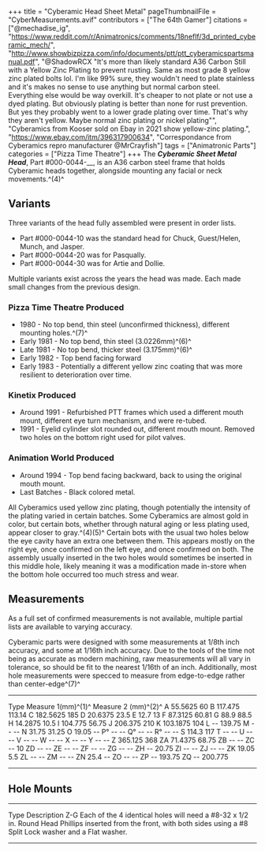 +++
title = "Cyberamic Head Sheet Metal"
pageThumbnailFile = "CyberMeasurements.avif"
contributors = ["The 64th Gamer"]
citations = ["@mechadise_ig", "https://www.reddit.com/r/Animatronics/comments/18neflf/3d_printed_cyberamic_mech/", "http://www.showbizpizza.com/info/documents/ptt/ptt_cyberamicspartsmanual.pdf", "@ShadowRCX "It's more than likely standard A36 Carbon Still with a Yellow Zinc Plating to prevent rusting. Same as most grade 8 yellow zinc plated bolts lol. I'm like 99% sure, they wouldn't need to plate stainless and it's makes no sense to use anything but normal carbon steel. Everything else would be way overkill. It's cheaper to not plate or not use a dyed plating. But obviously plating is better than none for rust prevention. But yes they probably went to a lower grade plating over time. That's why they aren't yellow. Maybe normal zinc plating or nickel plating"", "Cyberamics from Kooser sold on Ebay in 2021 show yellow-zinc plating.", "https://www.ebay.com/itm/396317900634", "Correspondance from Cyberamics repro manufacturer @MrCrayfish"]
tags = ["Animatronic Parts"]
categories = ["Pizza Time Theatre"]
+++
The ***Cyberamic Sheet Metal Head***, Part #000-0044-__, is an A36 carbon steel frame that holds Cyberamic heads together, alongside mounting any facial or neck movements.^(4)^

## Variants

Three variants of the head fully assembled were present in order lists.

- Part #000-0044-10 was the standard head for Chuck, Guest/Helen, Munch, and Jasper.
- Part #000-0044-20 was for Pasqually.
- Part #000-0044-30 was for Artie and Dollie.

Multiple variants exist across the years the head was made. Each made small changes from the previous design.

### Pizza Time Theatre Produced

- 1980 - No top bend, thin steel (unconfirmed thickness), different mounting holes.^(7)^
- Early 1981 - No top bend, thin steel (3.0226mm)^(6)^
- Late 1981 - No top bend, thicker steel (3.175mm)^(6)^
- Early 1982 - Top bend facing forward
- Early 1983 - Potentially a different yellow zinc coating that was more resilient to deterioration over time.

### Kinetix Produced

- Around 1991 - Refurbished PTT frames which used a different mouth mount, different eye turn mechanism, and were re-tubed.
- 1991 - Eyelid cylinder slot rounded out, different mouth mount. Removed two holes on the bottom right used for pilot valves.

### Animation World Produced

- Around 1994 - Top bend facing backward, back to using the original mouth mount.
- Last Batches - Black colored metal.

All Cyberamics used yellow zinc plating, though potentially the intensity of the plating varied in certain batches. Some Cyberamics are almost gold in color, but certain bots, whether through natural aging or less plating used, appear closer to gray.^(4)(5)^
Certain bots with the usual two holes below the eye cavity have an extra one between them. This appears mostly on the right eye, once confirmed on the left eye, and once confirmed on both. The assembly usually inserted in the two holes would sometimes be inserted in this middle hole, likely meaning it was a modification made in-store when the bottom hole occurred too much stress and wear.

## Measurements

As a full set of confirmed measurements is not available, multiple partial lists are available to varying accuracy.

Cyberamic parts were designed with some measurements at 1/8th inch accuracy, and some at 1/16th inch accuracy. Due to the tools of the time not being as accurate as modern machining, raw measurements will all vary in tolerance, so should be fit to the nearest 1/16th of an inch. Additionally, most hole measurements were specced to measure from edge-to-edge rather than center-edge^(7)^

  ------ -------------------- ---------------------
  Type   Measure 1(mm)^(1)^   Measure 2 (mm)^(2)^
  A      55.5625              60
  B      117.475              113.14
  C      182.5625             185
  D      20.6375              23.5
  E      12.7                 13
  F      87.3125              60.81
  G      88.9                 88.5
  H      14.2875              10.5
  I      104.775              56.75
  J      206.375              210
  K      103.1875             104
  L      --                  139.75
  M      --                  --
  N      31.75                31.25
  O      19.05                --
  P°     --                  --
  Q°     --                  --
  R°     --                  --
  S      114.3                117
  T      --                  --
  U      --                  --
  V      --                  --
  W      --                  --
  X      --                  --
  Y      --                  --
  Z      365.125              368
  ZA     71.4375              68.75
  ZB     --                  --
  ZC     --                  10
  ZD     --                  --
  ZE     --                  --
  ZF     --                  --
  ZG     --                  --
  ZH     --                  20.75
  ZI     --                  --
  ZJ     --                  --
  ZK     19.05                5.5
  ZL     --                  --
  ZM     --                  --
  ZN     25.4                 --
  ZO     --                  --
  ZP     --                  193.75
  ZQ     --                  200.775
  ------ -------------------- ---------------------

## Hole Mounts

  ------ ------------------------------------------------------------------------------------------------------------------------------------------------------------------------
  Type   Description
  Z-G    Each of the 4 identical holes will need a #8-32 x 1/2 in. Round Head Phillips inserted from the front, with both sides using a #8 Split Lock washer and a Flat washer.
  ------ ------------------------------------------------------------------------------------------------------------------------------------------------------------------------
